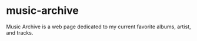 # music-archive
Music Archive is a web page dedicated to my current favorite albums, artist, and tracks. 
